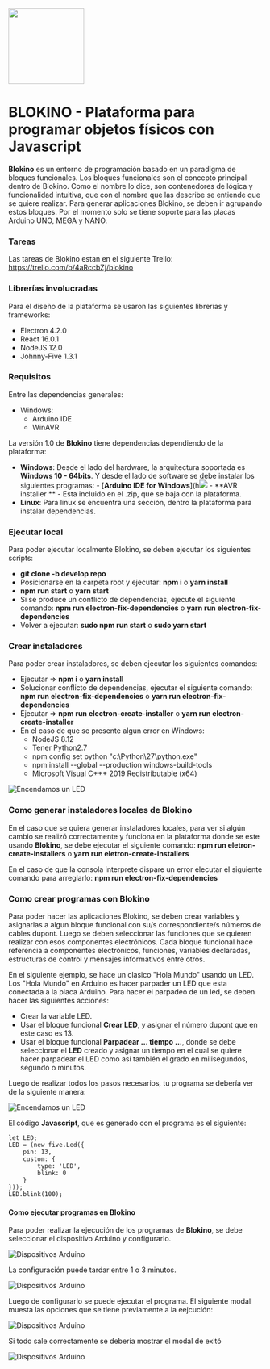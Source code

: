 <img src="./src/images/blokino-logo.svg" width=150 height=150>

# BLOKINO - Plataforma para programar objetos físicos con Javascript

**Blokino** es un entorno de programación basado en un paradigma de bloques funcionales. Los bloques funcionales son el concepto principal dentro de Blokino. Como el nombre lo dice, son contenedores de lógica y funcionalidad intuitiva, que con el nombre que las describe se entiende que se quiere realizar. Para generar aplicaciones Blokino, se deben ir agrupando estos bloques. Por el momento solo se tiene soporte para las placas Arduino UNO, MEGA y NANO.

### Tareas

Las tareas de Blokino estan en el siguiente Trello: https://trello.com/b/4aRccbZj/blokino

### **Librerías involucradas**

Para el diseño de la plataforma se usaron las siguientes librerías y frameworks:

-   Electron 4.2.0
-   React 16.0.1
-   NodeJS 12.0
-   Johnny-Five 1.3.1

### **Requisitos**

Entre las dependencias generales:
-   Windows:
    -   Arduino IDE
    -   WinAVR

La versión 1.0 de **Blokino** tiene dependencias dependiendo de la plataforma:

-   **Windows**: Desde el lado del hardware, la arquitectura soportada es **Windows 10 - 64bits**. Y desde el lado de software se debe instalar los siguientes programas: - [**Arduino IDE for Windows**](h![](https://www.arduino.cc/en/main/software) - **AVR installer ** - Esta incluido en el .zip, que se baja con la plataforma.
-   **Linux**: Para linux se encuentra una sección, dentro la plataforma para instalar dependencias.

### **Ejecutar local**

Para poder ejecutar localmente Blokino, se deben ejecutar los siguientes scripts:

-   **git clone -b develop repo**
-   Posicionarse en la carpeta root y ejecutar:
    **npm i** o **yarn install**
-   **npm run start** o **yarn start**
-   Si se produce un conflicto de dependencias, ejecute el siguiente comando:
    **npm run electron-fix-dependencies**
    o
    **yarn run electron-fix-dependencies**
-   Volver a ejecutar: **sudo npm run start** o **sudo yarn start**

### **Crear instaladores**

Para poder crear instaladores, se deben ejecutar los siguientes comandos:
-   Ejecutar => **npm i** o **yarn install**
-   Solucionar conflicto de dependencias, ejecutar el siguiente comando:
    **npm run electron-fix-dependencies**
    o
    **yarn run electron-fix-dependencies**
-   Ejecutar => **npm run electron-create-installer** o **yarn run electron-create-installer**
-   En el caso de que se presente algun error en Windows:
    -   NodeJS 8.12
    -   Tener Python2.7
    -   npm config set python "c:\Python\27\python.exe"
    -   npm install --global --production windows-build-tools 
    -   Microsoft Visual C+++ 2019 Redistributable (x64)

![Encendamos un LED](./src/images/code-examples/app.png)

### **Como generar instaladores locales de Blokino**

En el caso que se quiera generar instaladores locales, para ver si algún cambio se realizó correctamente y funciona en la plataforma donde se este usando **Blokino**, se debe ejecutar el siguiente comando:
**npm run eletron-create-installers**
o
**yarn run eletron-create-installers**

En el caso de que la consola interprete dispare un error elecutar el siguiente comando para arreglarlo: **npm run electron-fix-dependencies**

### **Como crear programas con Blokino**

Para poder hacer las aplicaciones Blokino, se deben crear variables y asignarlas a algun bloque funcional con su/s correspondiente/s números de cables dupont. Luego se deben seleccionar las funciones que se quieren realizar con esos componentes electrónicos. Cada bloque funcional hace referencia a componentes electrónicos, funciones, variables declaradas, estructuras de control y mensajes informativos entre otros.

En el siguiente ejemplo, se hace un clasico "Hola Mundo" usando un LED. Los "Hola Mundo" en Arduino es hacer parpader un LED que esta conectada a la placa Arduino. Para hacer el parpadeo de un led, se deben hacer las siguientes acciones:

-   Crear la variable LED.
-   Usar el bloque funcional **Crear LED**, y asignar el número dupont que en este caso es 13.
-   Usar el bloque funcional **Parpadear ... tiempo ...**, donde se debe seleccionar el **LED** creado y asignar un tiempo en el cual se quiere hacer parpadear el LED como así también el grado en milisegundos, segundo o minutos.

Luego de realizar todos los pasos necesarios, tu programa se debería ver de la siguiente manera:

![Encendamos un LED](./src/images/code-examples/led.png)

El código **Javascript**, que es generado con el programa es el siguiente:

```
let LED;
LED = (new five.Led({
    pin: 13,
    custom: {
        type: 'LED',
        blink: 0
    }
}));
LED.blink(100);

```

#### **Como ejecutar programas en Blokino**

Para poder realizar la ejecución de los programas de **Blokino**, se debe seleccionar el dispositivo Arduino y configurarlo.

![Dispositivos Arduino](./src/images/code-examples/devices.png)

La configuración puede tardar entre 1 o 3 minutos.

![Dispositivos Arduino](./src/images/code-examples/device-setup.png)

Luego de configurarlo se puede ejecutar el programa. El siguiente modal muesta las opciones que se tiene previamente a la eejcución:

![Dispositivos Arduino](./src/images/code-examples/devices-execute.png)

Si todo sale correctamente se debería mostrar el modal de exitó

![Dispositivos Arduino](./src/images/code-examples/code-execute.png)
